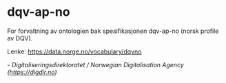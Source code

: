 # dqv-ap-no

For forvaltning av ontologien bak spesifikasjonen dqv-ap-no (norsk profile av DQV).

Lenke: https://data.norge.no/vocabulary/dqvno

\- _Digitaliseringsdirektoratet / Norwegian Digitalisation Agency (https://digdir.no)_
